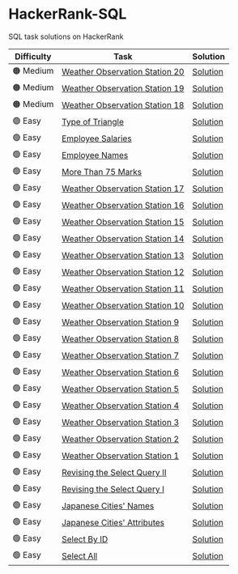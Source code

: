 # HackerRank-SQL
SQL task solutions on HackerRank


|Difficulty|Task|Solution|
|----------|----|--------|
|🟠 Medium|[Weather Observation Station 20](https://www.hackerrank.com/challenges/weather-observation-station-20)|[Solution](https://github.com/Fedorov-Nikita/HackerRank-SQL/blob/main/Medium/weather-observation-station-20.sql)|
|🟠 Medium|[Weather Observation Station 19](https://www.hackerrank.com/challenges/weather-observation-station-19)|[Solution](https://github.com/Fedorov-Nikita/HackerRank-SQL/blob/main/Medium/weather-observation-station-19.sql)|
|🟠 Medium|[Weather Observation Station 18](https://www.hackerrank.com/challenges/weather-observation-station-18)|[Solution](https://github.com/Fedorov-Nikita/HackerRank-SQL/blob/main/Medium/weather-observation-station-18.sql)|
|🟢 Easy|[Type of Triangle](https://www.hackerrank.com/challenges/what-type-of-triangle)|[Solution](https://github.com/Fedorov-Nikita/HackerRank-SQL/blob/main/Easy/what-type-of-triangle.sql)|
|🟢 Easy|[Employee Salaries](https://www.hackerrank.com/challenges/salary-of-employees)|[Solution](https://github.com/Fedorov-Nikita/HackerRank-SQL/blob/main/Easy/salary-of-employees.sql)|
|🟢 Easy|[Employee Names](https://www.hackerrank.com/challenges/name-of-employees)|[Solution](https://github.com/Fedorov-Nikita/HackerRank-SQL/blob/main/Easy/name-of-employees.sql)| 
|🟢 Easy|[More Than 75 Marks](https://www.hackerrank.com/challenges/more-than-75-marks)|[Solution](https://github.com/Fedorov-Nikita/HackerRank-SQL/blob/main/Easy/more-than-75-marks.sql)|
|🟢 Easy|[Weather Observation Station 17](https://www.hackerrank.com/challenges/weather-observation-station-17)|[Solution](https://github.com/Fedorov-Nikita/HackerRank-SQL/blob/main/Easy/weather-observation-station-17.sql)|
|🟢 Easy|[Weather Observation Station 16](https://www.hackerrank.com/challenges/weather-observation-station-16)|[Solution](https://github.com/Fedorov-Nikita/HackerRank-SQL/blob/main/Easy/weather-observation-station-16.sql)|
|🟢 Easy|[Weather Observation Station 15](https://www.hackerrank.com/challenges/weather-observation-station-15)|[Solution](https://github.com/Fedorov-Nikita/HackerRank-SQL/blob/main/Easy/weather-observation-station-15.sql)|
|🟢 Easy|[Weather Observation Station 14](https://www.hackerrank.com/challenges/weather-observation-station-14)|[Solution](https://github.com/Fedorov-Nikita/HackerRank-SQL/blob/main/Easy/weather-observation-station-14.sql)|
|🟢 Easy|[Weather Observation Station 13](https://www.hackerrank.com/challenges/weather-observation-station-13)|[Solution](https://github.com/Fedorov-Nikita/HackerRank-SQL/blob/main/Easy/weather-observation-station-13.sql)|
|🟢 Easy|[Weather Observation Station 12](https://www.hackerrank.com/challenges/weather-observation-station-12)|[Solution](https://github.com/Fedorov-Nikita/HackerRank-SQL/blob/main/Easy/weather-observation-station-12.sql)|
|🟢 Easy|[Weather Observation Station 11](https://www.hackerrank.com/challenges/weather-observation-station-11)|[Solution](https://github.com/Fedorov-Nikita/HackerRank-SQL/blob/main/Easy/weather-observation-station-11.sql)|
|🟢 Easy|[Weather Observation Station 10](https://www.hackerrank.com/challenges/weather-observation-station-10)|[Solution](https://github.com/Fedorov-Nikita/HackerRank-SQL/blob/main/Easy/weather-observation-station-10.sql)|
|🟢 Easy|[Weather Observation Station 9](https://www.hackerrank.com/challenges/weather-observation-station-9)|[Solution](https://github.com/Fedorov-Nikita/HackerRank-SQL/blob/main/Easy/weather-observation-station-9.sql)|
|🟢 Easy|[Weather Observation Station 8](https://www.hackerrank.com/challenges/weather-observation-station-8)|[Solution](https://github.com/Fedorov-Nikita/HackerRank-SQL/blob/main/Easy/weather-observation-station-8.sql)|
|🟢 Easy|[Weather Observation Station 7](https://www.hackerrank.com/challenges/weather-observation-station-7)|[Solution](https://github.com/Fedorov-Nikita/HackerRank-SQL/blob/main/Easy/weather-observation-station-7.sql)|
|🟢 Easy|[Weather Observation Station 6](https://www.hackerrank.com/challenges/weather-observation-station-6)|[Solution](https://github.com/Fedorov-Nikita/HackerRank-SQL/blob/main/Easy/weather-observation-station-6.sql)|
|🟢 Easy|[Weather Observation Station 5](https://www.hackerrank.com/challenges/weather-observation-station-5)|[Solution](https://github.com/Fedorov-Nikita/HackerRank-SQL/blob/main/Easy/weather-observation-station-5.sql)|
|🟢 Easy|[Weather Observation Station 4](https://www.hackerrank.com/challenges/weather-observation-station-4)|[Solution](https://github.com/Fedorov-Nikita/HackerRank-SQL/blob/main/Easy/weather-observation-station-4.sql)|
|🟢 Easy|[Weather Observation Station 3](https://www.hackerrank.com/challenges/weather-observation-station-3)|[Solution](https://github.com/Fedorov-Nikita/HackerRank-SQL/blob/main/Easy/weather-observation-station-3.sql)| 
|🟢 Easy|[Weather Observation Station 2](https://www.hackerrank.com/challenges/weather-observation-station-2)|[Solution](https://github.com/Fedorov-Nikita/HackerRank-SQL/blob/main/Easy/weather-observation-station-2.sql)| 
|🟢 Easy|[Weather Observation Station 1](https://www.hackerrank.com/challenges/weather-observation-station-1)|[Solution](https://github.com/Fedorov-Nikita/HackerRank-SQL/blob/main/Easy/weather-observation-station-1.sql)| 
|🟢 Easy|[Revising the Select Query II](https://www.hackerrank.com/challenges/revising-the-select-query-2)|[Solution](https://github.com/Fedorov-Nikita/HackerRank-SQL/blob/main/Easy/revising-the-select-query2.sql)|
|🟢 Easy|[Revising the Select Query I](https://www.hackerrank.com/challenges/revising-the-select-query)|[Solution](https://github.com/Fedorov-Nikita/HackerRank-SQL/blob/main/Easy/revising-the-select-query.sql)|
|🟢 Easy|[Japanese Cities' Names](https://www.hackerrank.com/challenges/japanese-cities-name)|[Solution](https://github.com/Fedorov-Nikita/HackerRank-SQL/blob/main/Easy/japanese-cities-name.sql)|
|🟢 Easy|[Japanese Cities' Attributes](https://www.hackerrank.com/challenges/japanese-cities-attributes)|[Solution](https://github.com/Fedorov-Nikita/HackerRank-SQL/blob/main/Easy/japanese-cities-attributes.sql)|
|🟢 Easy|[Select By ID](https://www.hackerrank.com/challenges/select-by-id)|[Solution](https://github.com/Fedorov-Nikita/HackerRank-SQL/blob/main/Easy/select-by-id.sql)|
|🟢 Easy|[Select All](https://www.hackerrank.com/challenges/select-all-sql)|[Solution](https://github.com/Fedorov-Nikita/HackerRank-SQL/blob/main/Easy/select-all-sql.sql)|


<!-- 
|🔴 Hard|[](https://www.hackerrank.com/challenges/)|[Solution](https://github.com/Fedorov-Nikita/HackerRank-SQL/blob/main/Hard/.sql)|
|🟠 Medium|[](https://www.hackerrank.com/challenges/)|[Solution](https://github.com/Fedorov-Nikita/HackerRank-SQL/blob/main/Medium/.sql)|
|🟢 Easy|[](https://www.hackerrank.com/challenges/)|[Solution](https://github.com/Fedorov-Nikita/HackerRank-SQL/blob/main/Easy/.sql)| 
-->
